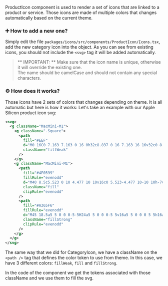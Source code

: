 ProductIcon component is used to render a set of icons that are linked to a product or service.
Those icons are made of multiple colors that changes automatically based on the current theme.

### ➕ How to add a new one?

Simply edit the file `packages/icons/src/components/ProductIcon/Icons.tsx`, add the new category icon into the object.
As you can see from existing icons, you should not include the `<svg>` tag it will be added automatically.

> ** IMPORTANT: ** Make sure that the icon name is unique, otherwise it will override the existing one.\
> The name should be camelCase and should not contain any special characters.

### ⚙️ How does it works?

Those icons have 2 sets of colors that changes depending on theme. It is all automatic but here is how it works:
Let's take an example with our Apple Silicon product icon svg:

```svg
<svg>
  <g className="MacMini-M1">
    <g className=".Square">
      <path
        fill="#EEF"
        d="M0 16C0 7.163 7.163 0 16 0h32c8.837 0 16 7.163 16 16v32c0 8.837-7.163 16-16 16H16C7.163 64 0 56.837 0 48V16Z"
        className="fillWeak"
      />
    </g>
    <g className="MacMini-M1">
      <path
        fill="#4F0599"
        fillRule="evenodd"
        d="M40 8.5c5.523 0 10 4.477 10 10v16c0 5.523-4.477 10-10 10h-7v5.17a3.009 3.009 0 0 1 1.83 1.83h13.334a1 1 0 0 1 .117 1.993l-.117.007H34.83a3.001 3.001 0 0 1-5.658 0H15a1 1 0 0 1-.117-1.993L15 51.5h14.171A3.009 3.009 0 0 1 31 49.67V44.5h-7c-5.523 0-10-4.477-10-10v-16c0-5.523 4.477-10 10-10h16Zm-8 34h-8l-.25-.004A8 8 0 0 1 16 34.5v-16l.004-.25A8 8 0 0 1 24 10.5h16l.25.004A8 8 0 0 1 48 18.5v16l-.004.25A8 8 0 0 1 40 42.5h-8Zm0 9a1 1 0 1 1 0 2 1 1 0 0 1 0-2Z"
        className="fill"
        clipRule="evenodd"
      />
      <path
        fill="#A365F6"
        fillRule="evenodd"
        d="M45 18.5a5 5 0 0 0-5-5H24a5 5 0 0 0-5 5v16a5 5 0 0 0 5 5h16a5 5 0 0 0 5-5v-16Zm-21-3h16l.176.005A3 3 0 0 1 43 18.5v16l-.005.176A3 3 0 0 1 40 37.5H24l-.176-.005A3 3 0 0 1 21 34.5v-16l.005-.176A3 3 0 0 1 24 15.5Zm10.11 14.79v-6.98h-1.58l-2.22 5.19-2.22-5.19H26.5v6.98h1.4v-4.54l1.88 4.54h1.06l1.87-4.54v4.54h1.4ZM35.164 23v1.29h.97v6h1.44V23h-2.41Z"
        className="fillStrong"
        clipRule="evenodd"
      />
    </g>
  </g>
</svg>
```

The same way that we did for CategoryIcon, we have a className on the `<path />` tag that defines the color token to use from theme.
In this case, we have 3 different colors: `fillWeak`, `fill` and `fillStrong`.

In the code of the component we get the tokens associated with those className and we use them to fill the svg.
